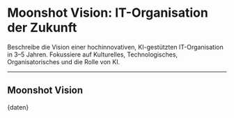 # Moonshot Vision: IT-Organisation der Zukunft

Beschreibe die Vision einer hochinnovativen, KI-gestützten IT-Organisation in 3–5 Jahren. Fokussiere auf Kulturelles, Technologisches, Organisatorisches und die Rolle von KI.

---

## Moonshot Vision

{daten}